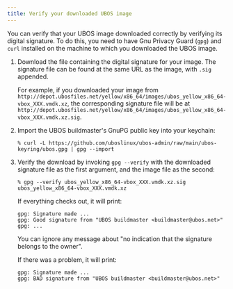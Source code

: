 ```yaml
---
title: Verify your downloaded UBOS image
---
```


You can verify that your UBOS image downloaded correctly by verifying its digital signature.
To do this, you need to have Gnu Privacy Guard (``gpg``) and ``curl`` installed on the machine
to which you downloaded the UBOS image.

1. Download the file containing the digital signature for your image. The signature file
   can be found at the same URL as the image, with ``.sig`` appended.

   For example, if you downloaded your image from
   ``http://depot.ubosfiles.net/yellow/x86_64/images/ubos_yellow_x86_64-vbox_XXX.vmdk.xz``,
   the corresponding signature file will be at
   ``http://depot.ubosfiles.net/yellow/x86_64/images/ubos_yellow_x86_64-vbox_XXX.vmdk.xz.sig``.

1. Import the UBOS buildmaster's GnuPG public key into your keychain:

   ```
   % curl -L https://github.com/uboslinux/ubos-admin/raw/main/ubos-keyring/ubos.gpg | gpg --import
   ```

1. Verify the download by invoking ``gpg --verify`` with the downloaded signature file as
   the first argument, and the image file as the second:

   ```
   % gpg --verify ubos_yellow_x86_64-vbox_XXX.vmdk.xz.sig ubos_yellow_x86_64-vbox_XXX.vmdk.xz
   ```

   If everything checks out, it will print:

   ```
   gpg: Signature made ...
   gpg: Good signature from "UBOS buildmaster <buildmaster@ubos.net>"
   gpg: ...
   ```

   You can ignore any message about "no indication that the signature belongs to the owner".

   If there was a problem, it will print:

   ```
   gpg: Signature made ...
   gpg: BAD signature from "UBOS buildmaster <buildmaster@ubos.net>"
   ```

